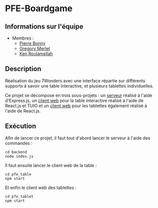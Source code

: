 # PFE-Boardgame

## Informations sur l'équipe
* Membres :
    * [Pierre Bonny](pbonny63@free.fr)
    * [Gregory Merlet](gregory.merlet@outlook.fr)
    * [Ken Roulamellah](ken.roulamellah@gmail.com)

## Description
Réalisation du jeu 7Wonders avec une interface répartie sur différents supports à savoir une table interactive, et plusieurs tablettes individuelles.

Ce projet se décompose en trois sous-projets : un [serveur](./backend) réalisé à l'aide d'Express.js, un [client web](./pfe_table) pour la table interactive réalisé à l'aide de React.js et TUIO et un [client web](./pfe_tablet) pour les tablettes également réalisé à l'aide de React.js.

## Exécution
Afin de lancer ce projet, il faut tout d'abord lancer le serveur à l'aide des commandes :

```
cd backend
node index.js
```

Il faut ensuite lancer le client web de la table :

```
cd pfe_table
npm start
```

Et enfin le client web des tablettes :

```
cd pfe_tablet
npm start
```
